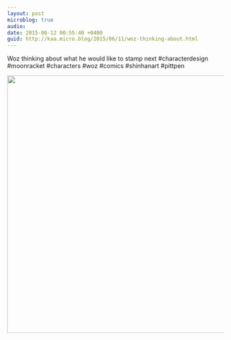 ```yaml
---
layout: post
microblog: true
audio: 
date: 2015-06-12 00:55:40 +0400
guid: http://kaa.micro.blog/2015/06/11/woz-thinking-about.html
---
```

Woz thinking about what he would like to stamp next #characterdesign #moonracket #characters #woz #comics #shinhanart #pittpen

<img src="https://micro.kaa.bz/uploads/2018/6337ca09b6.jpg" width="600" height="600" />
